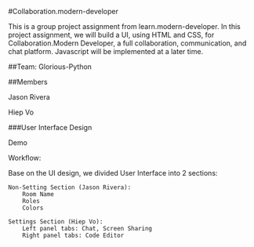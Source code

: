 #Collaboration.modern-developer

This is a group project assignment from learn.modern-developer. In this project assignment, we will build a UI, using HTML and CSS, for Collaboration.Modern Developer, a full collaboration, communication, and chat platform. Javascript will be implemented at a later time.

##Team: Glorious-Python

##Members

Jason Rivera

Hiep Vo

###User Interface Design

Demo

Workflow:

Base on the UI design, we divided User Interface into 2 sections:

    Non-Setting Section (Jason Rivera):
        Room Name
        Roles
        Colors

    Settings Section (Hiep Vo):
        Left panel tabs: Chat, Screen Sharing
        Right panel tabs: Code Editor


